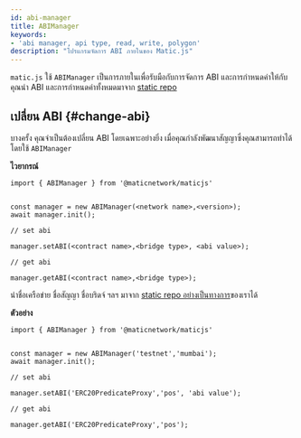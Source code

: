 ```yaml
---
id: abi-manager
title: ABIManager
keywords:
- 'abi manager, api type, read, write, polygon'
description: "โปรแกรมจัดการ ABI ภายในของ Matic.js"
---
```


`matic.js` ใช้ `ABIManager` เป็นการภายในเพื่อรับมือกับการจัดการ ABI และการกำหนดค่าให้กับคุณนำ ABI และการกำหนดค่าทั้งหมดมาจาก [static repo](https://github.com/maticnetwork/static)

## เปลี่ยน ABI {#change-abi}

บางครั้ง คุณจำเป็นต้องเปลี่ยน ABI โดยเฉพาะอย่างยิ่ง เมื่อคุณกำลังพัฒนาสัญญาซึ่งคุณสามารถทำได้โดยใช้ `ABIManager`

**ไวยากรณ์**

```
import { ABIManager } from '@maticnetwork/maticjs'


const manager = new ABIManager(<network name>,<version>);
await manager.init();

// set abi

manager.setABI(<contract name>,<bridge type>, <abi value>);

// get abi

manager.getABI(<contract name>,<bridge type>);
```

นำชื่อเครือข่าย ชื่อสัญญา ชื่อบริดจ์ ฯลฯ มาจาก [static repo อย่างเป็นทางการ](https://github.com/maticnetwork/static/tree/master/network)ของเราได้

**ตัวอย่าง**

```
import { ABIManager } from '@maticnetwork/maticjs'


const manager = new ABIManager('testnet','mumbai');
await manager.init();

// set abi

manager.setABI('ERC20PredicateProxy','pos', 'abi value');

// get abi

manager.getABI('ERC20PredicateProxy','pos');
```




